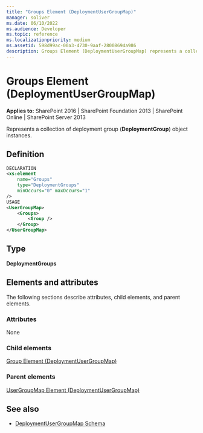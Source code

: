 ```yaml
---
title: "Groups Element (DeploymentUserGroupMap)"
manager: soliver
ms.date: 06/10/2022
ms.audience: Developer
ms.topic: reference
ms.localizationpriority: medium
ms.assetid: 598d99ac-00a3-4730-9aaf-28008694a986
description: Groups Element (DeploymentUserGroupMap) represents a collection of deployment group object instances.
---
```


# Groups Element (DeploymentUserGroupMap)

**Applies to:** SharePoint 2016 | SharePoint Foundation 2013 | SharePoint Online | SharePoint Server 2013

Represents a collection of deployment group (**DeploymentGroup**) object instances.

## Definition

```XML
DECLARATION
<xs:element
    name="Groups"
    type="DeploymentGroups"
    minOccurs="0" maxOccurs="1"
/>
USAGE
<UserGroupMap>
    <Groups>
        <Group />
    </Group>
</UserGroupMap>

```

## Type

**DeploymentGroups**

## Elements and attributes

The following sections describe attributes, child elements, and parent elements.

### Attributes

None

### Child elements

[Group Element (DeploymentUserGroupMap)](group-element-deploymentusergroupmap.md)

### Parent elements

[UserGroupMap Element (DeploymentUserGroupMap)](usergroupmap-element-deploymentusergroupmap.md)

## See also

- [DeploymentUserGroupMap Schema](deploymentusergroupmap-schema.md)
